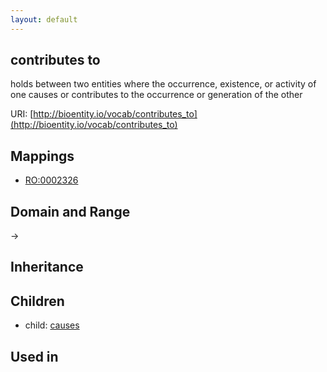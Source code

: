 ```yaml
---
layout: default
---
```


## contributes to


holds between two entities where the occurrence, existence, or activity of one causes or contributes to the occurrence or generation of the other

URI: [http://bioentity.io/vocab/contributes_to](http://bioentity.io/vocab/contributes_to)
## Mappings

 * [RO:0002326](http://purl.obolibrary.org/obo/RO_0002326)

## Domain and Range

 -> 

## Inheritance


## Children

 *  child: [causes](causes.html)

## Used in


